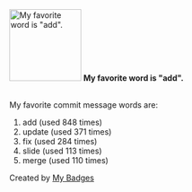 <img src="https://my-badges.github.io/my-badges/favorite-word.png" alt="My favorite word is &quot;add&quot;." title="My favorite word is &quot;add&quot;." width="128">
<strong>My favorite word is &quot;add&quot;.</strong>
<br><br>

My favorite commit message words are:

1. add (used 848 times)
2. update (used 371 times)
3. fix (used 284 times)
4. slide (used 113 times)
5. merge (used 110 times)


Created by <a href="https://github.com/my-badges/my-badges">My Badges</a>